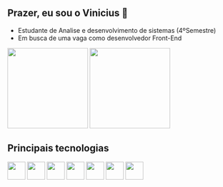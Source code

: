 ## Prazer, eu sou o Vinicius 👋
<ul>
          <li>Estudante de Analise e desenvolvimento de sistemas (4ºSemestre)
          <li>Em busca de uma vaga como desenvolvedor Front-End
</ul>

<div>
<img height= "180em" src="https://github-readme-stats.vercel.app/api?username=luiz5421&show_icons=true&theme=dracula">
<img height="180em" src="https://github-readme-stats.vercel.app/api/top-langs/?username=luiz5421&layout=compact&theme=dracula">
</div>

## Principais tecnologias

<div>
<img height="40"  src="https://img.shields.io/badge/React-61DAFB.svg?style=for-the-badge&logo=React&logoColor=black" />  
<img height="40"  src="https://img.shields.io/badge/JavaScript-F7DF1E.svg?style=for-the-badge&logo=JavaScript&logoColor=black" />  
<img height="40"  src="https://img.shields.io/badge/Node.js-5FA04E.svg?style=for-the-badge&logo=nodedotjs&logoColor=white" />    
<img height="40"  src="https://img.shields.io/badge/MongoDB-47A248.svg?style=for-the-badge&logo=MongoDB&logoColor=white" />   
<img height="40"  src="https://img.shields.io/badge/Prisma-2D3748.svg?style=for-the-badge&logo=Prisma&logoColor=white" />   
<img height="40"  src="https://img.shields.io/badge/HTML5-E34F26.svg?style=for-the-badge&logo=HTML5&logoColor=white"/>
<img height="40"  src="https://img.shields.io/badge/CSS3-1572B6.svg?style=for-the-badge&logo=CSS3&logoColor=white" />
</div>

